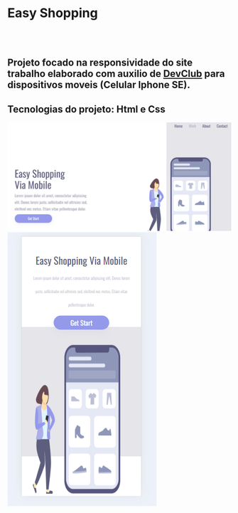 <h1>Easy Shopping</h1>
<br>
<br>

<h2>Projeto focado na responsividade do site trabalho elaborado com auxilio de <a href="https://rodolfomori.com.br/devclub">DevClub</a> para dispositivos moveis (Celular Iphone SE).</h2>
<h2>Tecnologias do projeto: Html e Css</h2>

<img aling="center" src="https://github.com/leochg2021/Easy_Shopping/blob/main/assest/pc.png?raw=true" />

<img aling="center" src="https://github.com/leochg2021/Easy_Shopping/blob/main/assest/smpho.png?raw=true"/>



